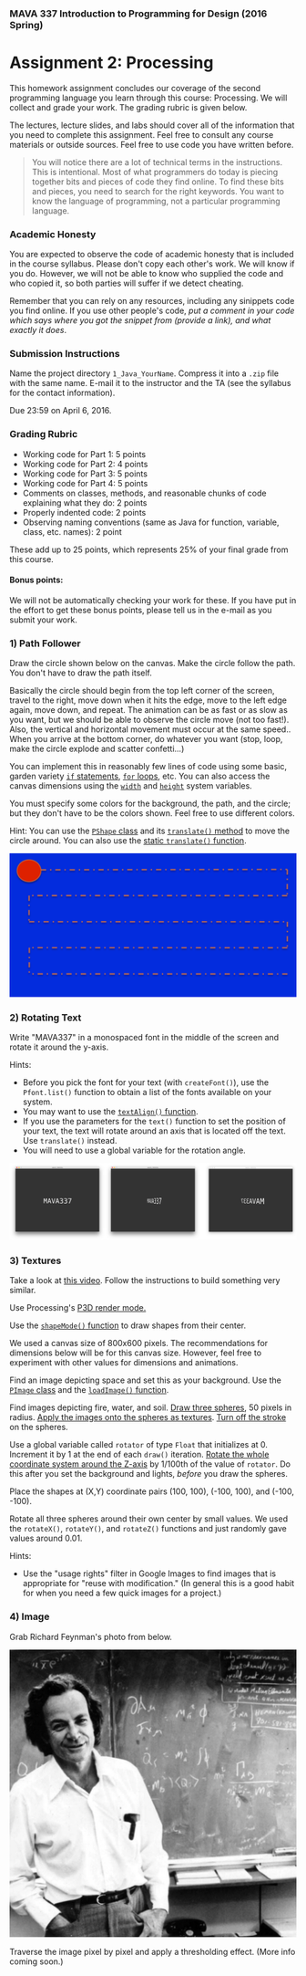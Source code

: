 ### MAVA 337 Introduction to Programming for Design  (2016 Spring)

# Assignment 2: Processing

This homework assignment concludes our coverage of the second programming language you learn through this course: Processing. We will collect and grade your work. The grading rubric is given below.

The lectures, lecture slides, and labs should cover all of the information that you need to complete this assignment. Feel free to consult any course materials or outside sources. Feel free to use code you have written before.

> You will notice there are a lot of technical terms in the instructions. This is intentional. Most of what programmers do today is piecing together bits and pieces of code they find online. To find these bits and pieces, you need to search for the right keywords. You want to know the language of programming, not a particular programming language.

### Academic Honesty

You are expected to observe the code of academic honesty that is included in the course syllabus. Please don't copy each other's work. We will know if you do. However, we will not be able to know who supplied the code and who copied it, so both parties will suffer if we detect cheating.

Remember that you can rely on any resources, including any sinippets code you find online. If you use other people's code, *put a comment in your code which says where you got the snippet from (provide a link), and what exactly it does*.

### Submission Instructions

Name the project directory `1_Java_YourName`. Compress it into a `.zip` file with the same name. E-mail it to the instructor and the TA (see the syllabus for the contact information).

Due 23:59 on April 6, 2016.

### Grading Rubric

- Working code for Part 1: 5 points
- Working code for Part 2: 4 points
- Working code for Part 3: 5 points
- Working code for Part 4: 5 points
- Comments on classes, methods, and reasonable chunks of code explaining what they do: 2 points
- Properly indented code: 2 points
- Observing naming conventions (same as Java for function, variable, class, etc. names): 2 point

These add up to 25 points, which represents 25% of your final grade from this course.

#### Bonus points:

We will not be automatically checking your work for these. If you have put in the effort to get these bonus points, please tell us in the e-mail as you submit your work.

### 1) Path Follower

Draw the circle shown below on the canvas. Make the circle follow the path. You don't have to draw the path itself.

Basically the circle should begin from the top left corner of the screen, travel to the right, move down when it hits the edge, move to the left edge again, move down, and repeat. The animation can be as fast or as slow as you want, but we should be able to observe the circle move (not too fast!). Also, the vertical and horizontal movement must occur at the same speed.. When you arrive at the bottom corner, do whatever you want (stop, loop, make the circle explode and scatter confetti...)

You can implement this in reasonably few lines of code using some basic, garden variety [`if` statements](https://processing.org/reference/if.html), [`for` loops](https://processing.org/reference/for.html), etc. You can also access the canvas dimensions using the [`width`](https://processing.org/reference/width.html) and [`height`](https://processing.org/reference/height.html) system variables.

You must specify some colors for the background, the path, and the circle; but they don't have to be the colors shown. Feel free to use different colors.

Hint: You can use the [`PShape` class](https://processing.org/reference/PShape.html) and its [`translate()` method](https://processing.org/reference/PShape_translate_.html) to move the circle around. You can also use the [static `translate()` function](https://processing.org/reference/translate_.html).

![Follower](Follower.png)

### 2) Rotating Text

Write "MAVA337" in a monospaced font in the middle of the screen and rotate it around the y-axis.

Hints:

- Before you pick the font for your text (with `createFont()`), use the `Pfont.list()` function to obtain a list of the fonts available on your system.
- You may want to use the [`textAlign()` function](https://processing.org/reference/textAlign_.html).
- If you use the parameters for the `text()` function to set the position of your text, the text will rotate around an axis that is located off the text. Use `translate()` instead.
- You will need to use a global variable for the rotation angle.

![Rotating Text](Rotate.png)

### 3) Textures

Take a look at [this video](https://www.dropbox.com/s/dw370cn1us7gmc3/Planets.mov?dl=0). Follow the instructions to build something very similar.

Use Processing's [P3D render mode.](https://processing.org/tutorials/p3d/)

Use the [`shapeMode()` function](https://processing.org/reference/shapeMode_.html) to draw shapes from their center.

We used a canvas size of 800x600 pixels. The recommendations for dimensions below will be for this canvas size. However, feel free to experiment with other values for dimensions and animations.

Find an image depicting space and set this as your background. Use the [`PImage` class](https://processing.org/reference/PImage.html) and the [`loadImage()` function](https://processing.org/reference/loadImage_.html).

Find images depicting fire, water, and soil. [Draw three spheres](https://processing.org/reference/createShape_.html), 50 pixels in radius. [Apply the images onto the spheres as textures](https://processing.org/tutorials/p3d/). [Turn off the stroke](https://processing.org/reference/PShape_setStroke_.html) on the spheres.

Use a global variable called `rotator` of type `Float` that initializes at 0. Increment it by 1 at the end of each `draw()` iteration. [Rotate the whole coordinate system around the Z-axis](https://processing.org/reference/rotateZ_.html) by 1/100th of the value of `rotator`. Do this after you set the background and lights, *before* you draw the spheres.

Place the shapes at (X,Y) coordinate pairs (100, 100), (-100, 100), and (-100, -100).

Rotate all three spheres around their own center by small values. We used the `rotateX()`, `rotateY()`, and `rotateZ()` functions and just randomly gave values around 0.01.

Hints:

- Use the "usage rights" filter in Google Images to find images that is appropriate for "reuse with modification." (In general this is a good habit for when you need a few quick images for a project.)

### 4) Image

Grab Richard Feynman's photo from below.

![Richard Feynman](Feynman.jpg)

Traverse the image pixel by pixel and apply a thresholding effect. (More info coming soon.)


